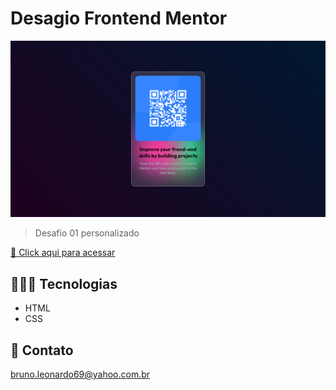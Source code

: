 # Desagio Frontend Mentor

![preview](../treino001/images/brunoleonardodev.github.io_Treino_treino001_.png)

> Desafio 01 personalizado

[🔗 Click aqui para acessar](https://brunoleonardodev.github.io/Treino)


## 👨🏾‍💻 Tecnologias

- HTML
- CSS

## 📩 Contato

bruno.leonardo69@yahoo.com.br
